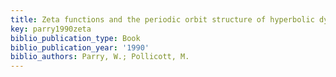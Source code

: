```yaml
---
title: Zeta functions and the periodic orbit structure of hyperbolic dynamics
key: parry1990zeta
biblio_publication_type: Book
biblio_publication_year: '1990'
biblio_authors: Parry, W.; Pollicott, M.
---
```

